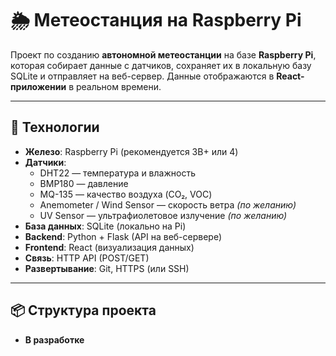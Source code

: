# 🌦️ Метеостанция на Raspberry Pi

Проект по созданию **автономной метеостанции** на базе **Raspberry Pi**, которая собирает данные с датчиков, сохраняет их в локальную базу SQLite и отправляет на веб-сервер. Данные отображаются в **React-приложении** в реальном времени.


---

## 🧰 Технологии

- **Железо**: Raspberry Pi (рекомендуется 3B+ или 4)
- **Датчики**:
  - DHT22 — температура и влажность
  - BMP180 — давление
  - MQ-135 — качество воздуха (CO₂, VOC)
  - Anemometer / Wind Sensor — скорость ветра *(по желанию)*
  - UV Sensor — ультрафиолетовое излучение *(по желанию)*
- **База данных**: SQLite (локально на Pi)
- **Backend**: Python + Flask (API на веб-сервере)
- **Frontend**: React (визуализация данных)
- **Связь**: HTTP API (POST/GET)
- **Развертывание**: Git, HTTPS (или SSH)

---

## 📦 Структура проекта

- **В разработке**